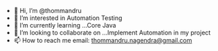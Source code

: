 - 👋 Hi, I’m @thommandru
- 👀 I’m interested in Automation Testing
- 🌱 I’m currently learning ...Core Java
- 💞️ I’m looking to collaborate on ...Implement Automation in my project
- 📫 How to reach me email: thommandru.nagendra@gmail.com

<!---
thommandru/thommandru is a ✨ special ✨ repository because its `README.md` (this file) appears on your GitHub profile.
You can click the Preview link to take a look at your changes.
--->

